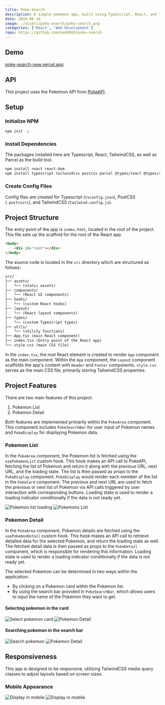 ```yaml
---
title: Poke-Search
description: A simple pokemon app, built using Typescript, React, and TailwindCSS.
date: 2024-06-16
image: ./assets/poke-search/poke-search.png
categories: ['React', 'Web Development']
repo: https://github.com/mad4869/poke-search
---
```


## Demo

[poke-search-new.vercel.app](https://poke-search-new.vercel.app/)

## API

This project uses the Pokemon API from [PokeAPI](https://pokeapi.co/).

## Setup

### Initialize NPM

```bash
npm init -y
```

### Install Dependencies

The packages installed here are Typescript, React, TailwindCSS, as well as Parcel as the build tool.

```bash
npm install react react-dom
npm install typescript tailwindcss postcss parcel @types/react @types/react-dom --save-dev
```

### Create Config Files

Config files are created for Typescript (`tsconfig.json`), PostCSS (`.postcssrc`), and TailwindCSS (`tailwind.config.js`).

## Project Structure

The entry point of the app is `index.html`, located in the root of the project. This file sets up the scaffold for the root of the React app.

```html
<body>
    <div id="root"></div>
</body>
```

The source code is located in the `src` directory which are structured as follows:

```md
src/
├── assets/
│   └── (static assets)
├── components/
│   └── (React UI components)
├── hooks/
│   └── (custom React hooks)
├── layout/
│   └── (React layout components)
├── types/
│   └── (custom Typescript types)
├── utils/
│   └── (utility functions)
├── App.tsx (main React component)
├── index.tsx (Entry point of the React app)
└── style.css (main CSS file)
```

In the `index.tsx`, the root React element is created to render `App` component as the main component. Within the `App` component, the `Layout` component scaffolds the app's content with `Header` and `Footer` components. `style.css` serves as the main CSS file, primarily storing TailwindCSS properties.

## Project Features

There are two main features of this project:

1. Pokemon List
2. Pokemon Detail

Both features are implemented primarily within the `PokeArea` component. This component includes `PokeSearchBar` for user input of Pokemon names and `PokeDisplay` for displaying Pokemon data.

### Pokemon List

In the `PokeArea` component, the Pokemon list is fetched using the `usePokemonList` custom hook. This hook makes an API call to PokeAPI, fetching the list of Pokemon and return it along with the previous URL, next URL, and the loading state. The list is then passed as props to the `PokeDisplay` component. `PokeDisplay` would render each member of the list in the `PokeCard` component. The previous and next URL are used to fetch the previous or next list of Pokemon via API calls triggered by user interaction with corresponding buttons. Loading state is used to render a loading indicator conditionally if the data is not ready yet.

![Pokemon list loading](./assets/poke-search/list-loading.png)
![Pokemons List](./assets/poke-search/pokemon-list.png)

### Pokemon Detail

In the `PokeArea` component, Pokemon details are fetched using the `usePokemonDetail` custom hook. This hook makes an API call to retrieve detailed data for the selected Pokemon, and return the loading state as well. The fetched detail data is then passed as props to the `PokeDetail` component, which is responsible for rendering this information. Loading state is used to render a loading indicator conditionally if the data is not ready yet.

The selected Pokemon can be determined in two ways within the application:

- By clicking on a Pokemon card within the Pokemon list.
- By using the search bar provided in `PokeSearchBar`, which allows users to input the name of the Pokemon they want to get.

#### Selecting pokemon in the card

![Select pokemon card](./assets/poke-search/view-detail.png)
![Pokemon Detail](./assets/poke-search/detail.png)

#### Searching pokemon in the search bar

![Search pokemon](./assets/poke-search/search.png)
![Pokemon Detail](./assets/poke-search/detail-1.png)

## Responsiveness

This app is designed to be responsive, utilizing TailwindCSS media query classes to adjust layouts based on screen sizes.

### Mobile Appearance

![Display in mobile](./assets/poke-search/mobile-1.jpg)
![Display in mobile](./assets/poke-search/mobile-2.jpg)
